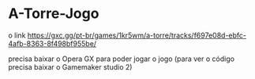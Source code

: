 # A-Torre-Jogo

o link
https://gxc.gg/pt-br/games/1kr5wm/a-torre/tracks/f697e08d-ebfc-4afb-8363-8f498bf955be/

precisa baixar o Opera GX para poder jogar o jogo
(para ver o código precisa baixar o Gamemaker studio 2)

